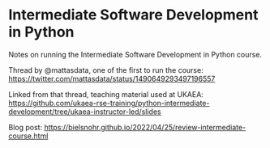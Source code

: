 # Intermediate Software Development in Python

Notes on running the Intermediate Software Development in Python course.

Thread by @mattasdata, one of the first to run the course: https://twitter.com/mattasdata/status/1490649293497196557

Linked from that thread, teaching material used at UKAEA: https://github.com/ukaea-rse-training/python-intermediate-development/tree/ukaea-instructor-led/slides

Blog post: https://bielsnohr.github.io/2022/04/25/review-intermediate-course.html
